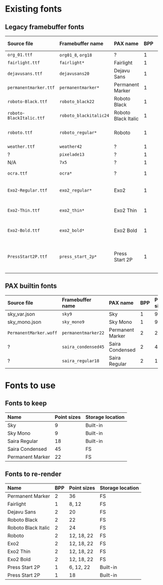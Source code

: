 
# Existing fonts

## Legacy framebuffer fonts
| Source file				| Framebuffer name			| PAX name				| BPP | Point sizes
| :----------				| :---------------			| :-------				| :-- | :----------
| `org_01.ttf`				| `org01_8`, `org18`		| ?						| 1   | 8
| `fairlight.ttf`			| `fairlight*` 				| Fairlight				| 1   | 8, 12
| `dejavusans.ttf`			| `dejavusans20`			| Dejavu Sans			| 1   | 20
| `permanentmarker.ttf`		| `permanentmarker*`		| Permanent Marker		| 1   | 22, 36
| `roboto-Black.ttf`		| `roboto_black22`			| Roboto Black			| 1   | 22
| `roboto-BlackItalic.ttf`	| `roboto_blackitalic24`	| Roboto Black Italic	| 1   | 24
| `roboto.ttf`				| `roboto_regular*`			| Roboto				| 1   | 12, 18, 22
| `weather.ttf`				| `weather42`				| ?						| 1   | 42
| ?							| `pixelade13`				| ?						| 1   | 13
| N/A						| `7x5`						| ?						| 1   | 7
| `ocra.ttf`				| `ocra*`					| ?						| 1   | 16, 22
| `Exo2-Regular.ttf`		| `exo2_regular*`			| Exo2					| 1   | 12, 18, 22
| `Exo2-Thin.ttf`			| `exo2_thin*`				| Exo2 Thin				| 1   | 12, 18, 22
| `Exo2-Bold.ttf`			| `exo2_bold*`				| Exo2 Bold				| 1   | 12, 18, 22
| `PressStart2P.ttf`		| `press_start_2p*`			| Press Start 2P		| 1   | 6, 8, 9, 12, 18, 22

## PAX builtin fonts
| Source file				| Framebuffer name			| PAX name				| BPP | Point sizes
| :----------				| :---------------			| :-------				| :-- | :----------
| sky_var.json				| `sky9`					| Sky					| 1   | 9
| sky_mono.json				| `sky_mono9` 				| Sky Mono				| 1   | 9
| `PermanentMarker.woff`	| `permanentmarker22`		| Permanent Marker		| 2   | 22
| ?							| `saira_condensed45`		| Saira Condensed		| 2   | 45
| ?							| `saira_regular18`			| Saira Regular			| 2   | 18

# Fonts to use

## Fonts to keep
| Name					| Point sizes	| Storage location
| :---					| :----------	| :---------------
| Sky					| 9				| Built-in
| Sky Mono				| 9				| Built-in
| Saira Regular			| 18			| Built-in
| Saira Condensed		| 45			| FS
| Permanent Marker		| 22			| FS

## Fonts to re-render
| Name					| BPP	| Point sizes	| Storage location
| :---					| :--	| :----------	| :---------------
| Permanent Marker		| 2		| 36			| FS
| Fairlight				| 1		| 8, 12			| FS
| Dejavu Sans			| 2		| 20			| FS
| Roboto Black			| 2		| 22			| FS
| Roboto Black Italic	| 2		| 24			| FS
| Roboto				| 2		| 12, 18, 22	| FS
| Exo2					| 2		| 12, 18, 22	| FS
| Exo2 Thin				| 2		| 12, 18, 22	| FS
| Exo2 Bold				| 2		| 12, 18, 22	| FS
| Press Start 2P		| 1		| 6, 12, 22		| Built-in
| Press Start 2P		| 1		| 18			| Built-in

<!-- [[32, 126], [128, 255], [8364, 8364], [8482, 8482]] -->
